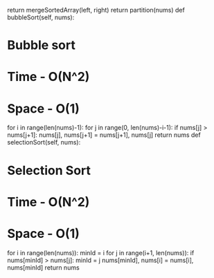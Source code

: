 return mergeSortedArray(left, right)
return partition(nums)
def bubbleSort(self, nums):
# Bubble sort
# Time - O(N^2)
# Space - O(1)
for i in range(len(nums)-1):
for j in range(0, len(nums)-i-1):
if nums[j] > nums[j+1]:
nums[j], nums[j+1] = nums[j+1], nums[j]
return nums
def selectionSort(self, nums):
# Selection Sort
# Time - O(N^2)
# Space - O(1)
for i in range(len(nums)):
minId = i
for j in range(i+1, len(nums)):
if nums[minId] > nums[j]:
minId = j
nums[minId], nums[i] = nums[i], nums[minId]
return nums
```